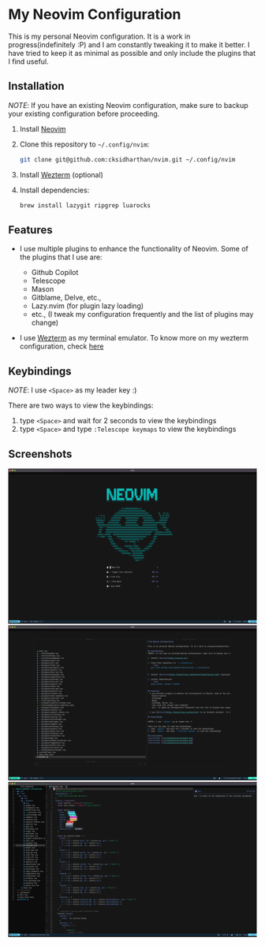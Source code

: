 # My Neovim Configuration

This is my personal Neovim configuration. It is a work in progress(indefinitely :P) and I am constantly tweaking it to make it better. I have tried to keep it as minimal as possible and only include the plugins that I find useful.

## Installation

_NOTE_: If you have an existing Neovim configuration, make sure to backup your existing configuration before proceeding.

1. Install [Neovim](https://neovim.io/)

2. Clone this repository to `~/.config/nvim`:

   ```bash
   git clone git@github.com:cksidharthan/nvim.git ~/.config/nvim
   ```

3. Install [Wezterm](https://wezfurlong.org/wezterm/installation.html) (optional)

4. Install dependencies:
   ```bash
   brew install lazygit ripgrep luarocks
   ```

## Features

- I use multiple plugins to enhance the functionality of Neovim. Some of the plugins that I use are:

  - Github Copilot
  - Telescope
  - Mason
  - Gitblame, Delve, etc.,
  - Lazy.nvim (for plugin lazy loading)
  - etc., (I tweak my configuration frequently and the list of plugins may change)

- I use [Wezterm](https://wezfurlong.org/wezterm/) as my terminal emulator. To know more on my wezterm configuration, check [here](https://github.com/cksidharthan/mac-setup/blob/main/.wezterm.lua)

## Keybindings

_NOTE_: I use `<Space>` as my leader key :)

There are two ways to view the keybindings:

1. type `<Space>` and wait for 2 seconds to view the keybindings
2. type `<Space>` and type `:Telescope keymaps` to view the keybindings

## Screenshots

![Screenshot 1](screenshots/screenshot1.png)
![Screenshot 2](screenshots/screenshot2.png)
![Screenshot 3](screenshots/screenshot3.png)
